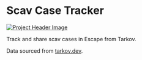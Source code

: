 # Scav Case Tracker

[![Project Header Image](https://scavcase.vercel.app/og?v1)](https://scavcase.vercel.app/)

Track and share scav cases in Escape from Tarkov.

Data sourced from [tarkov.dev](https://tarkov.dev/).
